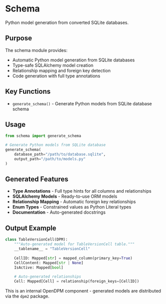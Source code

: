 # Schema

Python model generation from converted SQLite databases.

## Purpose

The schema module provides:
- Automatic Python model generation from SQLite databases
- Type-safe SQLAlchemy model creation
- Relationship mapping and foreign key detection
- Code generation with full type annotations

## Key Functions

- `generate_schema()` - Generate Python models from SQLite database schema

## Usage

```python
from schema import generate_schema

# Generate Python models from SQLite database
generate_schema(
    database_path="/path/to/database.sqlite",
    output_path="/path/to/models.py"
)
```

## Generated Features

- **Type Annotations** - Full type hints for all columns and relationships
- **SQLAlchemy Models** - Ready-to-use ORM models
- **Relationship Mapping** - Automatic foreign key relationships
- **Enum Types** - Constrained values as Python Literal types
- **Documentation** - Auto-generated docstrings

## Output Example

```python
class TableVersionCell(DPM):
    """Auto-generated model for TableVersionCell table."""
    __tablename__ = "TableVersionCell"
    
    CellID: Mapped[str] = mapped_column(primary_key=True)
    CellContent: Mapped[str | None]
    IsActive: Mapped[bool]
    
    # Auto-generated relationships
    Cell: Mapped[Cell] = relationship(foreign_keys=[CellID])
```

This is an internal OpenDPM component - generated models are distributed via the `dpm2` package.